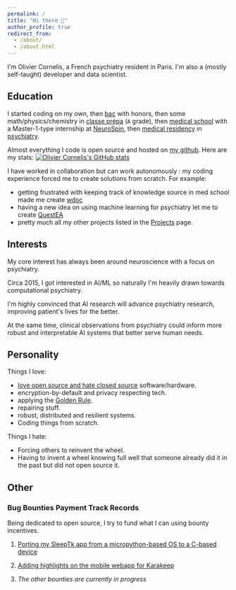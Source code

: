 ```yaml
---
permalink: /
title: "Hi there 👋"
author_profile: true
redirect_from:
  - /about/
  - /about.html
---
```



I'm Olivier Cornelis, a French psychiatry resident in Paris. I'm also a (mostly self-taught) developer and data scientist.

## Education

I started coding on my own, then [bac](https://en.wikipedia.org/wiki/Baccalaur%C3%A9at) with honors, then some math/physics/chemistry in [classe prépa](https://en.wikipedia.org/wiki/Classe_pr%C3%A9paratoire_aux_grandes_%C3%A9coles) (`A` grade), then [medical school](https://en.wikipedia.org/wiki/Paris_Cit%C3%A9_University) with a Master-1-type internship at [NeuroSpin](https://fr.wikipedia.org/wiki/NeuroSpin), then [medical residency](https://en.wikipedia.org/wiki/Medical_education_in_France#Third_cycle_of_the_medical_studies) in [psychiatry](https://fr.wikipedia.org/wiki/Psychiatrie_en_France).

Almost everything I code is open source and hosted on [my github](https://github.com/thiswillbeyourgithub/). Here are my stats:
[![Olivier Cornelis's GitHub stats](https://github-readme-stats.vercel.app/api?username=thiswillbeyourgithub&show_icons=true&theme=transparent)](https://github.com/thiswillbeyourgithub/github-readme-stats)

I have worked in collaboration but can work autonomously : my coding experience forced me to create solutions from scratch. For example:
- getting frustrated with keeping track of knowledge source in med school made me create [wdoc](https://github.com/thiswillbeyourgithub/wdoc/)
- having a new idea on using machine learning for psychiatry let me to create [QuestEA](https://github.com/thiswillbeyourgithub/QuestEA)
- pretty much all my other projects listed in the [Projects](./projects) page.


## Interests
My core interest has always been around neuroscience with a focus on psychiatry.

Circa 2015, I got interested in AI/ML so naturally I'm heavily drawn towards computational psychiatry.

I'm highly convinced that AI research will advance psychiatry research, improving patient's lives for the better.

At the same time, clinical observations from psychiatry could inform more robust and interpretable AI systems that better serve human needs.

## Personality


Things I love:
- [love open source and hate closed source](https://en.wikipedia.org/wiki/Comparison_of_open-source_and_closed-source_software) software/hardware.
- encryption-by-default and privacy respecting tech.
- applying the [Golden Rule](https://en.wikipedia.org/wiki/Golden_Rule).
- repairing stuff.
- robust, distributed and resilient systems.
- Coding things from scratch.

Things I hate:
- Forcing others to reinvent the wheel.
- Having to invent a wheel knowing full well that someone already did it in the past but did not open source it.



## Other

### Bug Bounties Payment Track Records

Being dedicated to open source, I try to fund what I can using bounty incentives.

1. [Porting my SleepTk app from a micropython-based OS to a C-based device](https://github.com/thiswillbeyourgithub/SleepTk_pinetime_sleep_tracker/issues/13)
2. [Adding highlights on the mobile webapp for Karakeep](https://github.com/karakeep-app/karakeep/issues/1220)

3. *The other bounties are currently in progress*
